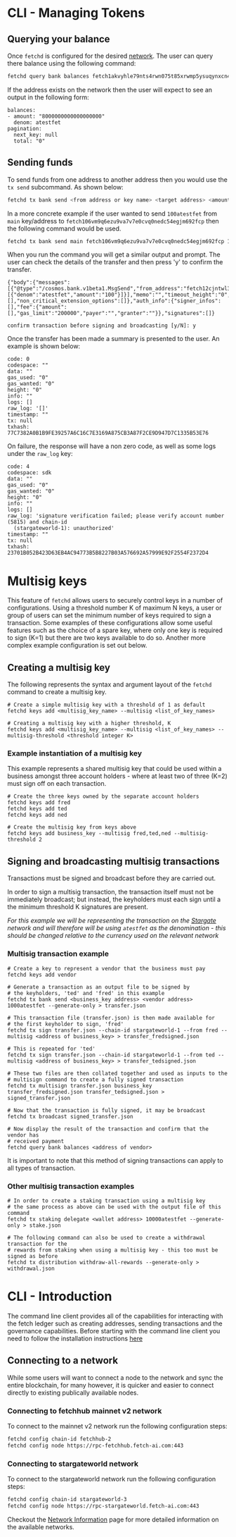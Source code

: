 # CLI - Managing Tokens

## Querying your balance

Once `fetchd` is configured for the desired [network](../cli-introduction/). The user can query there balance using the following command:

```bash
fetchd query bank balances fetch1akvyhle79nts4rwn075t85xrwmp5ysuqynxcn4
```

If the address exists on the network then the user will expect to see an output in the following form:

```text
balances:
- amount: "8000000000000000000"
  denom: atestfet
pagination:
  next_key: null
  total: "0"
```


## Sending funds

To send funds from one address to another address then you would use the `tx send` subcommand. As shown below:

```bash
fetchd tx bank send <from address or key name> <target address> <amount>
```

In a more concrete example if the user wanted to send `100atestfet` from `main` key/address to `fetch106vm9q6ezu9va7v7e0cvq0nedc54egjm692fcp` then the following command would be used.

```bash
fetchd tx bank send main fetch106vm9q6ezu9va7v7e0cvq0nedc54egjm692fcp 100atestfet
```

When you run the command you will get a similar output and prompt. The user can check the details of the transfer and then press 'y' to confirm the transfer.

```text
{"body":{"messages":[{"@type":"/cosmos.bank.v1beta1.MsgSend","from_address":"fetch12cjntwl32dry7fxck8qlgxq6na3fk5juwjdyy3","to_address":"fetch1hph8kd54gl6qk0hy5rl08qw9gcr4vltmk3w02v","amount":[{"denom":"atestfet","amount":"100"}]}],"memo":"","timeout_height":"0","extension_options":[],"non_critical_extension_options":[]},"auth_info":{"signer_infos":[],"fee":{"amount":[],"gas_limit":"200000","payer":"","granter":""}},"signatures":[]}

confirm transaction before signing and broadcasting [y/N]: y
```

Once the transfer has been made a summary is presented to the user. An example is shown below:

```text
code: 0
codespace: ""
data: ""
gas_used: "0"
gas_wanted: "0"
height: "0"
info: ""
logs: []
raw_log: '[]'
timestamp: ""
tx: null
txhash: 77C7382A0B1B9FE39257A6C16C7E3169A875CB3A87F2CE9D947D7C1335B53E76
```

On failure, the response will have a non zero code, as well as some logs under the `raw_log` key:

```text
code: 4
codespace: sdk
data: ""
gas_used: "0"
gas_wanted: "0"
height: "0"
info: ""
logs: []
raw_log: 'signature verification failed; please verify account number (5815) and chain-id
  (stargateworld-1): unauthorized'
timestamp: ""
tx: null
txhash: 23701B052B423D63EB4AC94773B5B8227B03A576692A57999E92F2554F2372D4
```

# Multisig keys

This feature of `fetchd` allows users to securely control keys in a number of configurations. Using a threshold number K of maximum N keys, a user or group of users can set the minimum number of keys required to sign a transaction. Some examples of these configurations allow some useful features such as the choice of a spare key, where only one key is required to sign (K=1) but there are two keys available to do so. Another more complex example configuration is set out below.

## Creating a multisig key
The following represents the syntax and argument layout of the `fetchd` command to create a multisig key.

```
# Create a simple multisig key with a threshold of 1 as default
fetchd keys add <multisig_key_name> --multisig <list_of_key_names>

# Creating a multisig key with a higher threshold, K
fetchd keys add <multisig_key_name> --multisig <list_of_key_names> --multisig-threshold <threshold integer K>
```

### Example instantiation of a multisig key
This example represents a shared multisig key that could be used within a business amongst three account holders - where at least two of three (K=2) must sign off on each transaction.

```
# Create the three keys owned by the separate account holders
fetchd keys add fred
fetchd keys add ted
fetchd keys add ned 

# Create the multisig key from keys above
fetchd keys add business_key --multisig fred,ted,ned --multisig-threshold 2
```

## Signing and broadcasting multisig transactions
Transactions must be signed and broadcast before they are carried out.

In order to sign a multisig transaction, the transaction itself must not be immediately broadcast; but instead, the keyholders must each sign until a the minimum threshold K signatures are present.

*For this example we will be representing the transaction on the [Stargate](https://explore-stargateworld.fetch.ai/) network and will therefore will be using `atestfet` as the denomination - this should be changed relative to the currency used on the relevant network*

### Multisig transaction example

```
# Create a key to represent a vendor that the business must pay
fetchd keys add vendor

# Generate a transaction as an output file to be signed by 
# the keyholders, 'ted' and 'fred' in this example
fetchd tx bank send <business_key address> <vendor address> 1000atestfet --generate-only > transfer.json

# This transaction file (transfer.json) is then made available for
# the first keyholder to sign, 'fred'
fetchd tx sign transfer.json --chain-id stargateworld-1 --from fred --multisig <address of business_key> > transfer_fredsigned.json

# This is repeated for 'ted'
fetchd tx sign transfer.json --chain-id stargateworld-1 --from ted --multisig <address of business_key> > transfer_tedsigned.json

# These two files are then collated together and used as inputs to the
# multisign command to create a fully signed transaction
fetchd tx multisign transfer.json business_key transfer_fredsigned.json transfer_tedsigned.json > signed_transfer.json

# Now that the transaction is fully signed, it may be broadcast
fetchd tx broadcast signed_transfer.json

# Now display the result of the transaction and confirm that the vendor has
# received payment
fetchd query bank balances <address of vendor>
```
It is important to note that this method of signing transactions can apply to all types of transaction.

### Other multisig transaction examples

```
# In order to create a staking transaction using a multisig key
# the same process as above can be used with the output file of this command
fetchd tx staking delegate <wallet address> 10000atestfet --generate-only > stake.json

# The following command can also be used to create a withdrawal transaction for the
# rewards from staking when using a multisig key - this too must be signed as before
fetchd tx distribution withdraw-all-rewards --generate-only > withdrawal.json
```

# CLI - Introduction

The command line client provides all of the capabilities for interacting with the fetch ledger such as creating addresses, sending transactions and the governance capabilities. Before starting with the command line client you need to follow the installation instructions [here](building.md)

## Connecting to a network

While some users will want to connect a node to the network and sync the entire blockchain, for many however, it is quicker and easier to connect directly to existing publically available nodes.

### Connecting to fetchhub mainnet v2 network

To connect to the mainnet v2 network run the following configuration steps:

```bash
fetchd config chain-id fetchhub-2
fetchd config node https://rpc-fetchhub.fetch-ai.com:443
```

### Connecting to stargateworld network

To connect to the stargateworld network run the following configuration steps:

```bash
fetchd config chain-id stargateworld-3
fetchd config node https://rpc-stargateworld.fetch-ai.com:443
```

Checkout the [Network Information](../networks/) page for more detailed information on the available networks.
